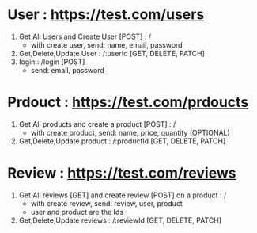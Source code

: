 # User : https://test.com/users

1. Get All Users and Create User [POST] : /
   - with create user, send: name, email, password
2. Get,Delete,Update User : /:userId [GET, DELETE, PATCH]
3. login : /login [POST]
   - send: email, password

# Prdouct : https://test.com/prdoucts

1. Get All products and create a product [POST] : /
   - with create product, send: name, price, quantity (OPTIONAL)
2. Get,Delete,Update product : /:productId [GET, DELETE, PATCH]

# Review : https://test.com/reviews

1. Get All reviews [GET] and create review [POST] on a product : /
   - with create review, send: review, user, product
   - user and product are the Ids
2. Get,Delete,Update reviews : /:reviewId [GET, DELETE, PATCH]
